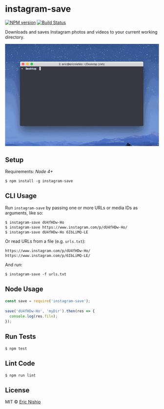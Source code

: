 instagram-save
==============

[![NPM version][npm-image]][npm-url]
[![Build Status][travis-image]][travis-url]

Downloads and saves Instagram photos and videos to your current working
directory.

![instagram-save][gif]

## Setup

Requirements: *Node 4+*

```
$ npm install -g instagram-save
```

## CLI Usage

Run `instagram-save` by passing one or more URLs or media IDs as arguments,
like so:

```
$ instagram-save dU4fHDw-Ho
$ instagram-save https://www.instagram.com/p/dU4fHDw-Ho/
$ instagram-save dU4fHDw-Ho 6IbLiMQ-LE
```

Or read URLs from a file (e.g. `urls.txt`):

```
https://www.instagram.com/p/dU4fHDw-Ho/
https://www.instagram.com/p/6IbLiMQ-LE/
```

And run:

```
$ instagram-save -f urls.txt
```

## Node Usage

```javascript
const save = require('instagram-save');

save('dU4fHDw-Ho', 'myDir').then(res => {
  console.log(res.file);
});
```

## Run Tests

```
$ npm test
```

## Lint Code

```
$ npm run lint
```

## License

MIT © [Eric Nishio](http://ericnish.io)

[npm-url]: https://npmjs.org/package/instagram-save
[npm-image]: https://img.shields.io/npm/v/instagram-save.svg?style=flat-square

[travis-url]: https://travis-ci.org/ericnishio/instagram-save
[travis-image]: https://img.shields.io/travis/ericnishio/instagram-save.svg?style=flat-square

[gif]: /doc/demo.gif
